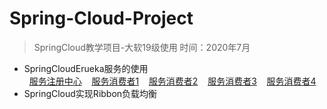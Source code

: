 # Spring-Cloud-Project
>SpringCloud教学项目-大软19级使用
>时间：2020年7月

* SpringCloudErueka服务的使用  
&nbsp;&nbsp;[服务注册中心]()
 &nbsp;&nbsp; [服务消费者1]()
 &nbsp;&nbsp; [服务消费者2]()
 &nbsp;&nbsp; [服务消费者3]()
 &nbsp;&nbsp; [服务消费者4]()
* SpringCloud实现Ribbon负载均衡



